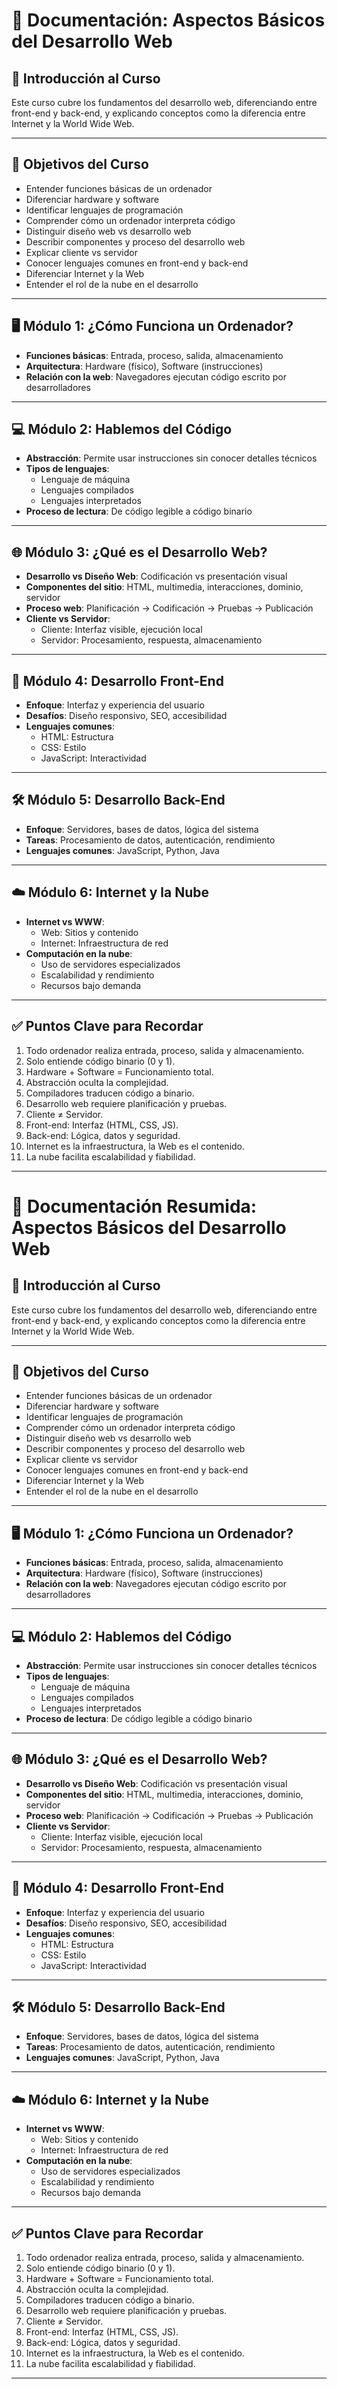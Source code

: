 # 📘 Documentación: Aspectos Básicos del Desarrollo Web

## 🧠 Introducción al Curso
Este curso cubre los fundamentos del desarrollo web, diferenciando entre front-end y back-end, y explicando conceptos como la diferencia entre Internet y la World Wide Web.

---

## 🎯 Objetivos del Curso
- Entender funciones básicas de un ordenador
- Diferenciar hardware y software
- Identificar lenguajes de programación
- Comprender cómo un ordenador interpreta código
- Distinguir diseño web vs desarrollo web
- Describir componentes y proceso del desarrollo web
- Explicar cliente vs servidor
- Conocer lenguajes comunes en front-end y back-end
- Diferenciar Internet y la Web
- Entender el rol de la nube en el desarrollo

---

## 🖥️ Módulo 1: ¿Cómo Funciona un Ordenador?
- **Funciones básicas**: Entrada, proceso, salida, almacenamiento
- **Arquitectura**: Hardware (físico), Software (instrucciones)
- **Relación con la web**: Navegadores ejecutan código escrito por desarrolladores

---

## 💻 Módulo 2: Hablemos del Código
- **Abstracción**: Permite usar instrucciones sin conocer detalles técnicos
- **Tipos de lenguajes**:
  - Lenguaje de máquina
  - Lenguajes compilados
  - Lenguajes interpretados
- **Proceso de lectura**: De código legible a código binario

---

## 🌐 Módulo 3: ¿Qué es el Desarrollo Web?
- **Desarrollo vs Diseño Web**: Codificación vs presentación visual
- **Componentes del sitio**: HTML, multimedia, interacciones, dominio, servidor
- **Proceso web**: Planificación → Codificación → Pruebas → Publicación
- **Cliente vs Servidor**:
  - Cliente: Interfaz visible, ejecución local
  - Servidor: Procesamiento, respuesta, almacenamiento

---

## 🎨 Módulo 4: Desarrollo Front-End
- **Enfoque**: Interfaz y experiencia del usuario
- **Desafíos**: Diseño responsivo, SEO, accesibilidad
- **Lenguajes comunes**:
  - HTML: Estructura
  - CSS: Estilo
  - JavaScript: Interactividad

---

## 🛠️ Módulo 5: Desarrollo Back-End
- **Enfoque**: Servidores, bases de datos, lógica del sistema
- **Tareas**: Procesamiento de datos, autenticación, rendimiento
- **Lenguajes comunes**: JavaScript, Python, Java

---

## ☁️ Módulo 6: Internet y la Nube
- **Internet vs WWW**:
  - Web: Sitios y contenido
  - Internet: Infraestructura de red
- **Computación en la nube**:
  - Uso de servidores especializados
  - Escalabilidad y rendimiento
  - Recursos bajo demanda

---

## ✅ Puntos Clave para Recordar
1. Todo ordenador realiza entrada, proceso, salida y almacenamiento.
2. Solo entiende código binario (0 y 1).
3. Hardware + Software = Funcionamiento total.
4. Abstracción oculta la complejidad.
5. Compiladores traducen código a binario.
6. Desarrollo web requiere planificación y pruebas.
7. Cliente ≠ Servidor.
8. Front-end: Interfaz (HTML, CSS, JS).
9. Back-end: Lógica, datos y seguridad.
10. Internet es la infraestructura, la Web es el contenido.
11. La nube facilita escalabilidad y fiabilidad.

---
# 📘 Documentación Resumida: Aspectos Básicos del Desarrollo Web

## 🧠 Introducción al Curso
Este curso cubre los fundamentos del desarrollo web, diferenciando entre front-end y back-end, y explicando conceptos como la diferencia entre Internet y la World Wide Web.

---

## 🎯 Objetivos del Curso
- Entender funciones básicas de un ordenador
- Diferenciar hardware y software
- Identificar lenguajes de programación
- Comprender cómo un ordenador interpreta código
- Distinguir diseño web vs desarrollo web
- Describir componentes y proceso del desarrollo web
- Explicar cliente vs servidor
- Conocer lenguajes comunes en front-end y back-end
- Diferenciar Internet y la Web
- Entender el rol de la nube en el desarrollo

---

## 🖥️ Módulo 1: ¿Cómo Funciona un Ordenador?
- **Funciones básicas**: Entrada, proceso, salida, almacenamiento
- **Arquitectura**: Hardware (físico), Software (instrucciones)
- **Relación con la web**: Navegadores ejecutan código escrito por desarrolladores

---

## 💻 Módulo 2: Hablemos del Código
- **Abstracción**: Permite usar instrucciones sin conocer detalles técnicos
- **Tipos de lenguajes**:
  - Lenguaje de máquina
  - Lenguajes compilados
  - Lenguajes interpretados
- **Proceso de lectura**: De código legible a código binario

---

## 🌐 Módulo 3: ¿Qué es el Desarrollo Web?
- **Desarrollo vs Diseño Web**: Codificación vs presentación visual
- **Componentes del sitio**: HTML, multimedia, interacciones, dominio, servidor
- **Proceso web**: Planificación → Codificación → Pruebas → Publicación
- **Cliente vs Servidor**:
  - Cliente: Interfaz visible, ejecución local
  - Servidor: Procesamiento, respuesta, almacenamiento

---

## 🎨 Módulo 4: Desarrollo Front-End
- **Enfoque**: Interfaz y experiencia del usuario
- **Desafíos**: Diseño responsivo, SEO, accesibilidad
- **Lenguajes comunes**:
  - HTML: Estructura
  - CSS: Estilo
  - JavaScript: Interactividad

---

## 🛠️ Módulo 5: Desarrollo Back-End
- **Enfoque**: Servidores, bases de datos, lógica del sistema
- **Tareas**: Procesamiento de datos, autenticación, rendimiento
- **Lenguajes comunes**: JavaScript, Python, Java

---

## ☁️ Módulo 6: Internet y la Nube
- **Internet vs WWW**:
  - Web: Sitios y contenido
  - Internet: Infraestructura de red
- **Computación en la nube**:
  - Uso de servidores especializados
  - Escalabilidad y rendimiento
  - Recursos bajo demanda

---

## ✅ Puntos Clave para Recordar
1. Todo ordenador realiza entrada, proceso, salida y almacenamiento.
2. Solo entiende código binario (0 y 1).
3. Hardware + Software = Funcionamiento total.
4. Abstracción oculta la complejidad.
5. Compiladores traducen código a binario.
6. Desarrollo web requiere planificación y pruebas.
7. Cliente ≠ Servidor.
8. Front-end: Interfaz (HTML, CSS, JS).
9. Back-end: Lógica, datos y seguridad.
10. Internet es la infraestructura, la Web es el contenido.
11. La nube facilita escalabilidad y fiabilidad.

---
